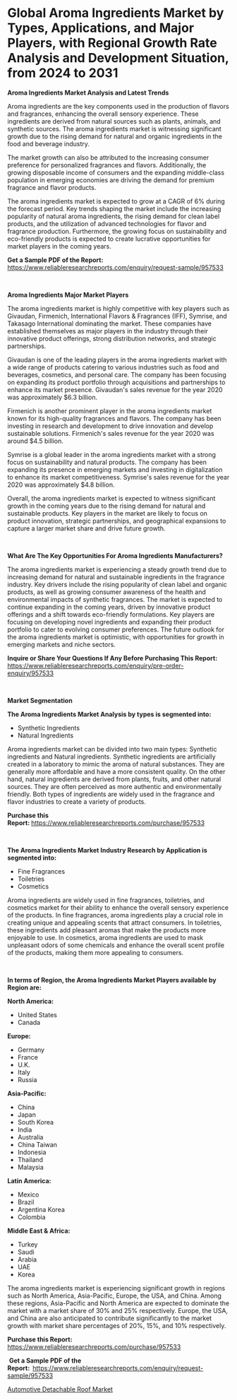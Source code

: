 <p><h1>Global Aroma Ingredients Market by Types, Applications, and Major Players, with Regional Growth Rate Analysis and Development Situation, from 2024 to 2031</h1></p><p><strong>Aroma Ingredients Market Analysis and Latest Trends</strong></p>
<p><p>Aroma ingredients are the key components used in the production of flavors and fragrances, enhancing the overall sensory experience. These ingredients are derived from natural sources such as plants, animals, and synthetic sources. The aroma ingredients market is witnessing significant growth due to the rising demand for natural and organic ingredients in the food and beverage industry.</p><p>The market growth can also be attributed to the increasing consumer preference for personalized fragrances and flavors. Additionally, the growing disposable income of consumers and the expanding middle-class population in emerging economies are driving the demand for premium fragrance and flavor products.</p><p>The aroma ingredients market is expected to grow at a CAGR of 6% during the forecast period. Key trends shaping the market include the increasing popularity of natural aroma ingredients, the rising demand for clean label products, and the utilization of advanced technologies for flavor and fragrance production. Furthermore, the growing focus on sustainability and eco-friendly products is expected to create lucrative opportunities for market players in the coming years.</p></p>
<p><strong>Get a Sample PDF of the Report:&nbsp;</strong> <a href="https://www.reliableresearchreports.com/enquiry/request-sample/957533">https://www.reliableresearchreports.com/enquiry/request-sample/957533</a></p>
<p>&nbsp;</p>
<p><strong>Aroma Ingredients Major Market Players</strong></p>
<p><p>The aroma ingredients market is highly competitive with key players such as Givaudan, Firmenich, International Flavors & Fragrances (IFF), Symrise, and Takasago International dominating the market. These companies have established themselves as major players in the industry through their innovative product offerings, strong distribution networks, and strategic partnerships.</p><p>Givaudan is one of the leading players in the aroma ingredients market with a wide range of products catering to various industries such as food and beverages, cosmetics, and personal care. The company has been focusing on expanding its product portfolio through acquisitions and partnerships to enhance its market presence. Givaudan's sales revenue for the year 2020 was approximately $6.3 billion.</p><p>Firmenich is another prominent player in the aroma ingredients market known for its high-quality fragrances and flavors. The company has been investing in research and development to drive innovation and develop sustainable solutions. Firmenich's sales revenue for the year 2020 was around $4.5 billion.</p><p>Symrise is a global leader in the aroma ingredients market with a strong focus on sustainability and natural products. The company has been expanding its presence in emerging markets and investing in digitalization to enhance its market competitiveness. Symrise's sales revenue for the year 2020 was approximately $4.8 billion.</p><p>Overall, the aroma ingredients market is expected to witness significant growth in the coming years due to the rising demand for natural and sustainable products. Key players in the market are likely to focus on product innovation, strategic partnerships, and geographical expansions to capture a larger market share and drive future growth.</p></p>
<p>&nbsp;</p>
<p><strong>What Are The Key Opportunities For Aroma Ingredients Manufacturers?</strong></p>
<p><p>The aroma ingredients market is experiencing a steady growth trend due to increasing demand for natural and sustainable ingredients in the fragrance industry. Key drivers include the rising popularity of clean label and organic products, as well as growing consumer awareness of the health and environmental impacts of synthetic fragrances. The market is expected to continue expanding in the coming years, driven by innovative product offerings and a shift towards eco-friendly formulations. Key players are focusing on developing novel ingredients and expanding their product portfolio to cater to evolving consumer preferences. The future outlook for the aroma ingredients market is optimistic, with opportunities for growth in emerging markets and niche sectors.</p></p>
<p><strong>Inquire or Share Your Questions If Any Before Purchasing This Report:</strong> <a href="https://www.reliableresearchreports.com/enquiry/pre-order-enquiry/957533">https://www.reliableresearchreports.com/enquiry/pre-order-enquiry/957533</a></p>
<p>&nbsp;</p>
<p><strong>Market Segmentation</strong></p>
<p><strong>The Aroma Ingredients Market Analysis by types is segmented into:</strong></p>
<p><ul><li>Synthetic Ingredients</li><li>Natural Ingredients</li></ul></p>
<p><p>Aroma ingredients market can be divided into two main types: Synthetic ingredients and Natural ingredients. Synthetic ingredients are artificially created in a laboratory to mimic the aroma of natural substances. They are generally more affordable and have a more consistent quality. On the other hand, natural ingredients are derived from plants, fruits, and other natural sources. They are often perceived as more authentic and environmentally friendly. Both types of ingredients are widely used in the fragrance and flavor industries to create a variety of products.</p></p>
<p><strong>Purchase this Report:&nbsp;</strong><a href="https://www.reliableresearchreports.com/purchase/957533">https://www.reliableresearchreports.com/purchase/957533</a></p>
<p>&nbsp;</p>
<p><strong>The Aroma Ingredients Market Industry Research by Application is segmented into:</strong></p>
<p><ul><li>Fine Fragrances</li><li>Toiletries</li><li>Cosmetics</li></ul></p>
<p><p>Aroma ingredients are widely used in fine fragrances, toiletries, and cosmetics market for their ability to enhance the overall sensory experience of the products. In fine fragrances, aroma ingredients play a crucial role in creating unique and appealing scents that attract consumers. In toiletries, these ingredients add pleasant aromas that make the products more enjoyable to use. In cosmetics, aroma ingredients are used to mask unpleasant odors of some chemicals and enhance the overall scent profile of the products, making them more appealing to consumers.</p></p>
<p>&nbsp;</p>
<p><strong>In terms of Region, the Aroma Ingredients Market Players available by Region are:</strong></p>
<p>
    <p> <strong> North America: </strong>
        <ul>
            <li>United States</li>
            <li>Canada</li>
        </ul>
        </p> 
    <p> <strong> Europe: </strong>
        <ul>
            <li>Germany</li>
            <li>France</li>
            <li>U.K.</li>
            <li>Italy</li>
            <li>Russia</li>
        </ul>
        </p> 
    <p> <strong> Asia-Pacific: </strong>
        <ul>
            <li>China</li>
            <li>Japan</li>
            <li>South Korea</li>
            <li>India</li>
            <li>Australia</li>
            <li>China Taiwan</li>
            <li>Indonesia</li>
            <li>Thailand</li>
            <li>Malaysia</li>
        </ul>
        </p> 
    <p> <strong> Latin America: </strong>
        <ul>
            <li>Mexico</li>
            <li>Brazil</li>
            <li>Argentina Korea</li>
            <li>Colombia</li>
        </ul>
        </p> 
    <p> <strong> Middle East & Africa: </strong>
        <ul>
            <li>Turkey</li>
            <li>Saudi</li>
            <li>Arabia</li>
            <li>UAE</li>
            <li>Korea</li>
        </ul>
    </p>
    </p>
<p><p>The aroma ingredients market is experiencing significant growth in regions such as North America, Asia-Pacific, Europe, the USA, and China. Among these regions, Asia-Pacific and North America are expected to dominate the market with a market share of 30% and 25% respectively. Europe, the USA, and China are also anticipated to contribute significantly to the market growth with market share percentages of 20%, 15%, and 10% respectively.</p></p>
<p><strong>Purchase this Report: </strong><a href="https://www.reliableresearchreports.com/purchase/957533">https://www.reliableresearchreports.com/purchase/957533</a></p>
<p>&nbsp;<strong>Get a Sample PDF of the Report:&nbsp;&nbsp;</strong><a href="https://www.reliableresearchreports.com/enquiry/request-sample/957533">https://www.reliableresearchreports.com/enquiry/request-sample/957533</a></p>
<p><strong></strong></p>
<p><p><a href="https://butternut-bug-553.notion.site/Automotive-Detachable-Roof-Market-Size-and-Examines-its-Market-Scope-with-a-Primary-Focus-on-Growt-531bfbc888ab4bf7a5163a0c1e51e992">Automotive Detachable Roof Market</a></p></p>